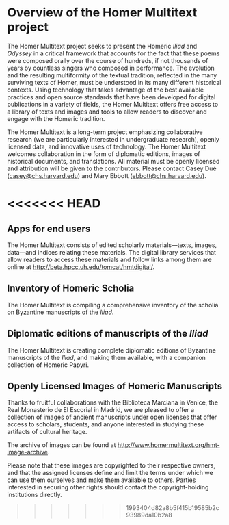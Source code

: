 # Overview of the Homer Multitext project

The Homer Multitext project seeks to present the Homeric *Iliad* and *Odyssey* in a critical framework that accounts for the fact that these poems were composed orally over the course of hundreds, if not thousands of years by countless singers who composed in performance. The evolution and the resulting multiformity of the textual tradition, reflected in the many surviving texts of Homer, must be understood in its many different historical contexts. Using technology that takes advantage of the best available practices and open source standards that have been developed for digital publications in a variety of fields, the Homer Multitext offers free access to a library of texts and images and tools to allow readers to discover and engage with the Homeric tradition.

The Homer Multitext is a long-term project emphasizing collaborative research (we are particularly interested in undergraduate research), openly licensed data, and innovative uses of technology. The Homer Multitext welcomes collaboration in the form of diplomatic editions, images of historical documents, and translations. All material must be openly licensed and attribution will be given to the contributors. Please contact Casey Dué (casey@chs.harvard.edu) and Mary Ebbott (ebbott@chs.harvard.edu).

<<<<<<< HEAD
=======
## Apps for end users


The Homer Multitext consists of edited scholarly materials—texts, images, data—and indices relating these materials. The digital library services that allow readers to access these materials and follow links among them are online at <http://beta.hpcc.uh.edu/tomcat/hmtdigital/>.

## Inventory of Homeric Scholia

The Homer Multitext is compiling a comprehensive inventory of the scholia on Byzantine manuscripts of the *Iliad*.

## Diplomatic editions of manuscripts of the _Iliad_

The Homer Multitext is creating complete diplomatic editions of Byzantine manuscripts of the *Iliad*, and making them available, with a companion collection of Homeric Papyri.

## Openly Licensed Images of Homeric Manuscripts

Thanks to fruitful collaborations with the Biblioteca Marciana in Venice, the Real Monasterio de El Escorial in Madrid, we are pleased to offer a collection of images of ancient manuscripts under open licenses that offer access to scholars, students, and anyone interested in studying these artifacts of cultural heritage.

The archive of images can be found at <http://www.homermultitext.org/hmt-image-archive>.

Please note that these images are copyrighted to their respective owners, and that the assigned licenses define and limit the terms under which we can use them ourselves and make them available to others. Parties interested in securing other rights should contact the copyright-holding institutions directly.
>>>>>>> 1993404d82a8b5f415b19585b2c93989da10b2a8
